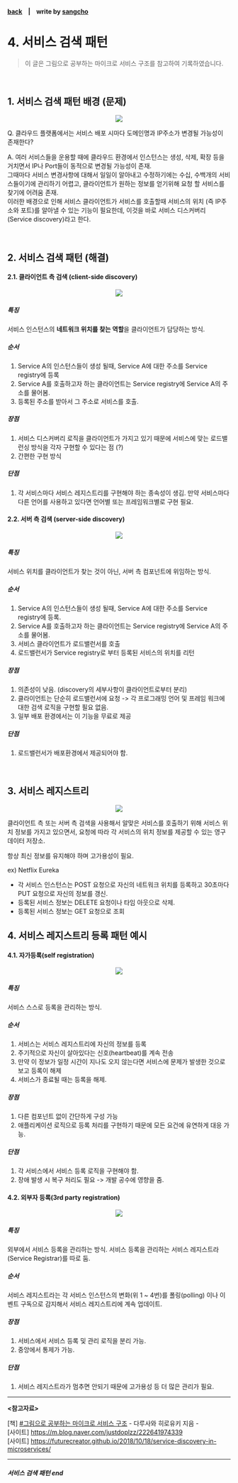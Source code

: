 #### [back](../../README.md) &nbsp;&nbsp; | &nbsp;&nbsp; write by [sangcho][sangcho]

# 4. 서비스 검색 패턴

> 이 글은 그림으로 공부하는 마이크로 서비스 구조를 참고하여 기록하였습니다.

<br>

## 1. 서비스 검색 패턴 배경 (문제)

<p align="center" style="width: 400px; margin: 0 auto">
    <img src="../../images/04.마이크로서비스패턴/service1.png">
</p>

Q. 클라우드 플랫폼에서는 서비스 배포 시마다 도메인명과 IP주소가 변경될 가능성이 존재한다?  

A. 여러 서비스들을 운용할 때에 클라우드 환경에서 인스턴스는 생성, 삭제, 확장 등을 거치면서 IP나 Port들이 동적으로 변경될 가능성이 존재.  
그때마다 서비스 변경사항에 대해서 일일이 알아내고 수정하기에는 수십, 수백개의 서비스들이기에 관리하기 어렵고, 클라이언트가 원하는 정보를 얻기위해 요청 할 서비스를 찾기에 어려움 존재.  
이러한 배경으로 인해 서비스 클라이언트가 서비스를 호출할때 서비스의 위치 (즉 IP주소와 포트)를 알아낼 수 있는 기능이 필요한데, 이것을 바로 서비스 디스커버리 (Service discovery)라고 한다.

<br/>

## 2. 서비스 검색 패턴 (해결)

#### 2.1. 클라이언트 측 검색 (client-side discovery)

<p align="center" style="width: 500px; margin: 0 auto">
    <img src="../../images/04.마이크로서비스패턴/service3.png">
</p>

##### 특징
서비스 인스턴스의 **네트워크 위치를 찾는 역할**을 클라이언트가 담당하는 방식.  

##### 순서
1. Service A의 인스턴스들이 생성 될때, Service A에 대한 주소를 Service registry에 등록
2. Service A를 호출하고자 하는 클라이언트는 Service registry에 Service A의 주소를 물어봄.
3. 등록된 주소를 받아서 그 주소로 서비스를 호출.

##### 장점
1. 서비스 디스커버리 로직을 클라이언트가 가지고 있기 때문에 서비스에 맞는 로드밸런싱 방식을 각자 구현할 수 있다는 점 (?)
2. 간편한 구현 방식

##### 단점
1. 각 서비스마다 서비스 레지스트리를 구현해야 하는 종속성이 생김. 만약 서비스마다 다른 언어를 사용하고 있다면 언어별 또는 프레임워크별로 구현 필요.

#### 2.2. 서버 측 검색 (server-side discovery)

<p align="center" style="width: 500px; margin: 0 auto">
    <img src="../../images/04.마이크로서비스패턴/service4.png">
</p>

##### 특징
서비스 위치를 클라이언트가 찾는 것이 아닌, 서버 측 컴포넌트에 위임하는 방식.

##### 순서
1. Service A의 인스턴스들이 생성 될때, Service A에 대한 주소를 Service registry에 등록.
2. Service A를 호출하고자 하는 클라이언트는 Service registry에 Service A의 주소를 물어봄.
3. 서비스 클라이언트가 로드밸런서를 호출
4. 로드밸런서가 Service registry로 부터 등록된 서비스의 위치를 리턴

##### 장점
1. 의존성이 낮음. (discovery의 세부사항이 클라이언트로부터 분리)
2. 클라이언트는 단순히 로드밸런서에 요청 -> 각 프로그래밍 언어 및 프레임 워크에 대한 검색 로직을 구현할 필요 없음.
3. 일부 배포 환경에서는 이 기능을 무료로 제공

##### 단점
1. 로드밸런서가 배포환경에서 제공되어야 함.

<br/>

## 3. 서비스 레지스트리

<p align="center" style="width: 500px; margin: 0 auto">
    <img src="../../images/04.마이크로서비스패턴/service2.png">
</p>

클라이언트 측 또는 서버 측 검색을 사용해서 알맞은 서비스를 호출하기 위해 서비스 위치 정보를 가지고 있으면서, 요청에 따라 각 서비스의 위치 정보를 제공할 수 있는 영구 데이터 저장소.  

항상 최신 정보를 유지해야 하며 고가용성이 필요.  

ex) Netflix Eureka  
- 각 서비스 인스턴스는 POST 요청으로 자신의 네트워크 위치를 등록하고 30초마다 PUT 요청으로 자신의 정보를 갱신.
- 등록된 서비스 정보는 DELETE 요청이나 타임 아웃으로 삭제.
- 등록된 서비스 정보는 GET 요청으로 조회

## 4. 서비스 레지스트리 등록 패턴 예시

#### 4.1. 자가등록(self registration)

<p align="center" style="width: 400px; margin: 0 auto">
    <img src="../../images/04.마이크로서비스패턴/service5.png">
</p>

##### 특징
서비스 스스로 등록을 관리하는 방식.  

##### 순서
1. 서비스는 서비스 레지스트리에 자신의 정보를 등록
2. 주기적으로 자신이 살아있다는 신호(heartbeat)를 계속 전송
3. 만약 이 정보가 일정 시간이 지나도 오지 않는다면 서비스에 문제가 발생한 것으로 보고 등록이 해제
4. 서비스가 종료될 때는 등록을 해제.

##### 장점
1. 다른 컴포넌트 없이 간단하게 구성 가능
2. 애플리케이션 로직으로 등록 처리를 구현하기 때문에 모든 요건에 유연하게 대응 가능. 

##### 단점
1. 각 서비스에서 서비스 등록 로직을 구현해야 함.
2. 장애 발생 시 복구 처리도 필요 -> 개발 공수에 영향을 줌.

#### 4.2. 외부자 등록(3rd party registration)

<p align="center" style="width: 500px; margin: 0 auto">
    <img src="../../images/04.마이크로서비스패턴/service6.png">
</p>

##### 특징
외부에서 서비스 등록을 관리하는 방식. 서비스 등록을 관리하는 서비스 레지스트라(Service Registrar)를 따로 둠.  

##### 순서
서비스 레지스트라는 각 서비스 인스턴스의 변화(위 1 ~ 4번)를 폴링(polling) 이나 이벤트 구독으로 감지해서 서비스 레지스트리에 계속 업데이트.

##### 장점
1. 서비스에서 서비스 등록 및 관리 로직을 분리 가능.
2. 중앙에서 통제가 가능.

##### 단점
1. 서비스 레지스트라가 멈추면 안되기 때문에 고가용성 등 더 많은 관리가 필요.

---

<strong><참고자료></strong>

[책] [#그림으로 공부하는 마이크로 서비스 구조][그림으로공부하는마이크로서비스구조] - 다루사와 히로유키 지음 -  
[사이트] <https://m.blog.naver.com/justdoplzz/222641974339>  
[사이트] <https://futurecreator.github.io/2018/10/18/service-discovery-in-microservices/>  

---

##### 서비스 검색 패턴 end

[그림으로공부하는마이크로서비스구조]: http://www.yes24.com/Product/Goods/111090165?pid=123487&cosemkid=go16600967225125417&gclid=CjwKCAiAmuKbBhA2EiwAxQnt7wiLm4muh4dSpMTm6uRoMe1c8NRvwC6LLp_gwg6L5Mo9trXbgCwm7BoCbqoQAvD_BwE
[sangcho]: https://github.com/SangchoKim
[taeHyen]: https://github.com/rlaxogus0517
[sangkyeng]: https://github.com/sksk713
